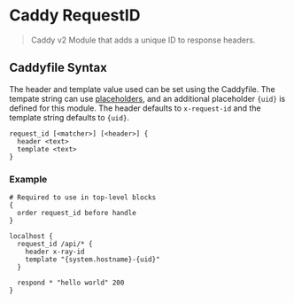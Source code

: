 # Caddy RequestID
> Caddy v2 Module that adds a unique ID to response headers.

## Caddyfile Syntax
The header and template value used can be set using the Caddyfile. The tempate string can use [placeholders](https://caddyserver.com/docs/conventions#placeholders), and an additional placeholder `{uid}` is defined for this module. The header defaults to `x-request-id` and the template string defaults to `{uid}`.

```
request_id [<matcher>] [<header>] {
  header <text>
  template <text>
}
```

### Example
```
# Required to use in top-level blocks
{
  order request_id before handle
}

localhost {
  request_id /api/* {
    header x-ray-id
    template "{system.hostname}-{uid}"
  }

  respond * "hello world" 200
}
```
